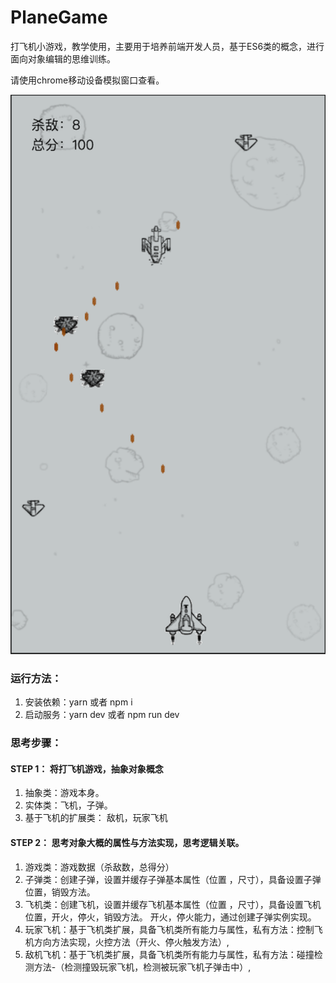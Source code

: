# PlaneGame
打飞机小游戏，教学使用，主要用于培养前端开发人员，基于ES6类的概念，进行面向对象编辑的思维训练。

请使用chrome移动设备模拟窗口查看。

![preview](//github.com/pacez/PlaneGame/raw/master/preview.png)

### 运行方法：
1. 安装依赖：yarn  或者 npm i 
1. 启动服务：yarn dev 或者 npm run dev


### 思考步骤：
#### STEP 1： 将打飞机游戏，抽象对象概念
1. 抽象类：游戏本身。
1. 实体类：飞机，子弹。
1. 基于飞机的扩展类： 敌机，玩家飞机

#### STEP 2： 思考对象大概的属性与方法实现，思考逻辑关联。
1. 游戏类：游戏数据（杀敌数，总得分）
2. 子弹类：创建子弹，设置并缓存子弹基本属性（位置 ，尺寸），具备设置子弹位置，销毁方法。
3. 飞机类：创建飞机，设置并缓存飞机基本属性（位置 ，尺寸），具备设置飞机位置，开火，停火，销毁方法。  开火，停火能力，通过创建子弹实例实现。
4. 玩家飞机：基于飞机类扩展，具备飞机类所有能力与属性，私有方法：控制飞机方向方法实现，火控方法（开火、停火触发方法）,
5. 敌机飞机：基于飞机类扩展，具备飞机类所有能力与属性，私有方法：碰撞检测方法-（检测撞毁玩家飞机，检测被玩家飞机子弹击中）,
